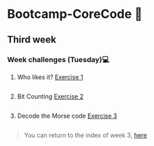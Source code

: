 # Bootcamp-CoreCode 🚀

## Third week
### Week challenges (Tuesday)💻
1. Who likes it? [Exercise 1](https://www.codewars.com/kata/5266876b8f4bf2da9b000362)
```javascript

```

2. Bit Counting [Exercise 2](https://www.codewars.com/kata/526571aae218b8ee490006f4)
```javascript

```


3. Decode the Morse code [Exercise 3](https://www.codewars.com/kata/54b724efac3d5402db00065e)
```javascript

```

> You can return to the index of week 3, [here](indexWeek3.md)